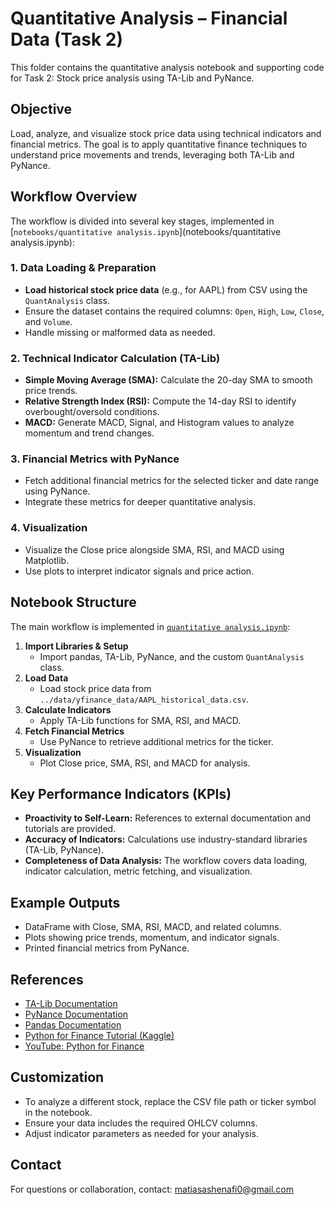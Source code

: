 # Quantitative Analysis – Financial Data (Task 2)

This folder contains the quantitative analysis notebook and supporting code for Task 2: Stock price analysis using TA-Lib and PyNance.

## Objective

Load, analyze, and visualize stock price data using technical indicators and financial metrics. The goal is to apply quantitative finance techniques to understand price movements and trends, leveraging both TA-Lib and PyNance.

## Workflow Overview

The workflow is divided into several key stages, implemented in [`notebooks/quantitative analysis.ipynb`](notebooks/quantitative analysis.ipynb):

### 1. Data Loading & Preparation

- **Load historical stock price data** (e.g., for AAPL) from CSV using the `QuantAnalysis` class.
- Ensure the dataset contains the required columns: `Open`, `High`, `Low`, `Close`, and `Volume`.
- Handle missing or malformed data as needed.

### 2. Technical Indicator Calculation (TA-Lib)

- **Simple Moving Average (SMA):** Calculate the 20-day SMA to smooth price trends.
- **Relative Strength Index (RSI):** Compute the 14-day RSI to identify overbought/oversold conditions.
- **MACD:** Generate MACD, Signal, and Histogram values to analyze momentum and trend changes.

### 3. Financial Metrics with PyNance

- Fetch additional financial metrics for the selected ticker and date range using PyNance.
- Integrate these metrics for deeper quantitative analysis.

### 4. Visualization

- Visualize the Close price alongside SMA, RSI, and MACD using Matplotlib.
- Use plots to interpret indicator signals and price action.

## Notebook Structure

The main workflow is implemented in [`quantitative analysis.ipynb`](notebooks/quantitative%20analysis.ipynb):

1. **Import Libraries & Setup**
   - Import pandas, TA-Lib, PyNance, and the custom `QuantAnalysis` class.
2. **Load Data**
   - Load stock price data from `../data/yfinance_data/AAPL_historical_data.csv`.
3. **Calculate Indicators**
   - Apply TA-Lib functions for SMA, RSI, and MACD.
4. **Fetch Financial Metrics**
   - Use PyNance to retrieve additional metrics for the ticker.
5. **Visualization**
   - Plot Close price, SMA, RSI, and MACD for analysis.

## Key Performance Indicators (KPIs)

- **Proactivity to Self-Learn:** References to external documentation and tutorials are provided.
- **Accuracy of Indicators:** Calculations use industry-standard libraries (TA-Lib, PyNance).
- **Completeness of Data Analysis:** The workflow covers data loading, indicator calculation, metric fetching, and visualization.

## Example Outputs

- DataFrame with Close, SMA, RSI, MACD, and related columns.
- Plots showing price trends, momentum, and indicator signals.
- Printed financial metrics from PyNance.

## References

- [TA-Lib Documentation](https://mrjbq7.github.io/ta-lib/)
- [PyNance Documentation](https://pynance.readthedocs.io/en/latest/)
- [Pandas Documentation](https://pandas.pydata.org/)
- [Python for Finance Tutorial (Kaggle)](https://www.kaggle.com/code/mmmarchetti/tutorial-python-for-finance)
- [YouTube: Python for Finance](https://www.youtube.com/watch?v=5cZJPvEYRbA)

## Customization

- To analyze a different stock, replace the CSV file path or ticker symbol in the notebook.
- Ensure your data includes the required OHLCV columns.
- Adjust indicator parameters as needed for your analysis.

## Contact

For questions or collaboration, contact: matiasashenafi0@gmail.com